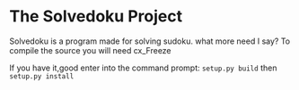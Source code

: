 # The Solvedoku Project

Solvedoku is a program made for solving sudoku.
what more need I say?
To compile the source you will need cx_Freeze

If you have it,good enter into the command prompt:
`setup.py build` then `setup.py install`
